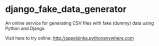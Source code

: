# django_fake_data_generator
An online service for generating CSV files with fake (dummy) data using Python and Django

Visit here to try online: http://appelsinka.pythonanywhere.com

